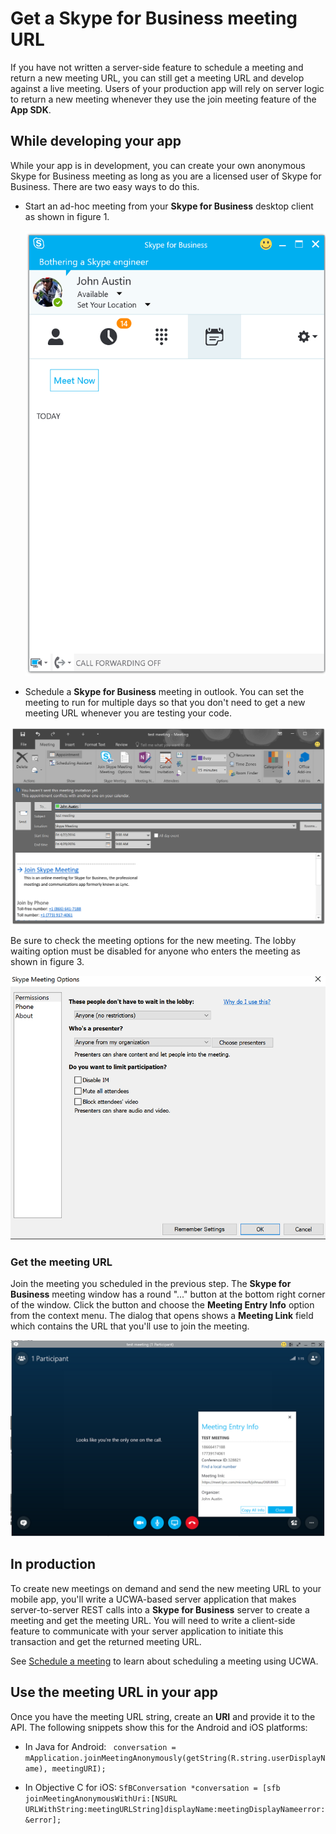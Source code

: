 # Get a Skype for Business meeting URL
If you have not written a server-side feature to schedule a meeting and return a new meeting URL, you can still get a meeting URL and develop against a live meeting. Users of your production app will rely on server logic to return a new meeting whenever they use the join meeting feature of the **App SDK**.


## While developing your app
While your app is in development, you can create your own anonymous Skype for Business meeting as long as you are a licensed user of Skype for Business. There are two easy ways to do this.

* Start an ad-hoc meeting from your **Skype for Business** desktop client as shown in figure 1. 

  ![Meet Now button on the Skype for Business client](images/meetnow.PNG "Figure 1. Meet Now button on the Skype for Business client")

* Schedule a **Skype for Business** meeting in outlook. You can set the meeting to run for multiple
days so that you don't need to get a new meeting URL whenever you are testing your code.

 ![Schedule a meeting in Outlook](images/outlookmeeting.PNG "Figure 2. Schedule a meeting in Outlook")
 
Be sure to check the meeting options for the new meeting. The lobby waiting option must be disabled for anyone who enters the meeting
as shown in figure 3.

  ![Set meeting options](images/meetingoptions.PNG "Figure 3. set meeting options")


                                                                                 
### Get the meeting URL
 
 Join the meeting you scheduled in the previous step. The **Skype for Business** meeting window has a  round "..." button at the 
 bottom right corner of the window. Click the button and choose the **Meeting Entry Info** option from the 
 context menu. The dialog that opens shows a **Meeting Link** field which contains the URL that you'll use to join the
 meeting.  
 
 ![Get the meeting URL from the meeting window](images/entryinfo.PNG "Figure 4. Get the meeting URL from the meeting window")
 
 
 
## In production
 
 To create new meetings on demand and send the new meeting URL to your mobile app, you'll 
 write a UCWA-based server application that makes server-to-server REST calls into a **Skype for Business** server
 to create a meeting and get the meeting URL. You will need to write a client-side feature to
 communicate with your server application to initiate this transaction and get the
 returned meeting URL.
 
 See [Schedule a meeting](https://ucwa.skype.com/documentation/KeyTasks-OnlineMeeting-ScheduleMeeting ) to learn about scheduling a meeting using UCWA.
 
 
## Use the meeting URL in your app
 
 Once you have the meeting URL string, create an **URI** and provide it to the API. The following snippets show this for the Android and iOS platforms:

- In Java for Android:   ``` conversation = mApplication.joinMeetingAnonymously(getString(R.string.userDisplayName), meetingURI);```

- In Objective C for iOS: ```SfBConversation *conversation = [sfb joinMeetingAnonymousWithUri:[NSURL URLWithString:meetingURLString]displayName:meetingDisplayNameerror:&error];```

